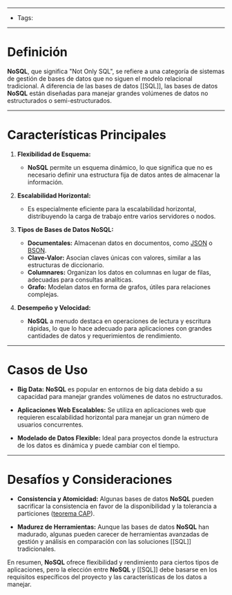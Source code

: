 ___

- Tags:

____
# Definición

**NoSQL**, que significa "Not Only SQL", se refiere a una categoría de sistemas de gestión de bases de datos que no siguen el modelo relacional tradicional. A diferencia de las bases de datos [[SQL]], las bases de datos **NoSQL** están diseñadas para manejar grandes volúmenes de datos no estructurados o semi-estructurados.

____
# Características Principales

1. **Flexibilidad de Esquema:**
   - **NoSQL** permite un esquema dinámico, lo que significa que no es necesario definir una estructura fija de datos antes de almacenar la información.

2. **Escalabilidad Horizontal:**
   - Es especialmente eficiente para la escalabilidad horizontal, distribuyendo la carga de trabajo entre varios servidores o nodos.

3. **Tipos de Bases de Datos NoSQL:**
   - **Documentales:** Almacenan datos en documentos, como [JSON](https://es.wikipedia.org/wiki/JSON) o [BSON](https://es.wikipedia.org/wiki/BSON).
   - **Clave-Valor:** Asocian claves únicas con valores, similar a las estructuras de diccionario.
   - **Columnares:** Organizan los datos en columnas en lugar de filas, adecuadas para consultas analíticas.
   - **Grafo:** Modelan datos en forma de grafos, útiles para relaciones complejas.

4. **Desempeño y Velocidad:**
   - **NoSQL** a menudo destaca en operaciones de lectura y escritura rápidas, lo que lo hace adecuado para aplicaciones con grandes cantidades de datos y requerimientos de rendimiento.

___
# Casos de Uso

- **Big Data:**
  **NoSQL** es popular en entornos de big data debido a su capacidad para manejar grandes volúmenes de datos no estructurados.

- **Aplicaciones Web Escalables:**
  Se utiliza en aplicaciones web que requieren escalabilidad horizontal para manejar un gran número de usuarios concurrentes.

- **Modelado de Datos Flexible:**
  Ideal para proyectos donde la estructura de los datos es dinámica y puede cambiar con el tiempo.

_____
# Desafíos y Consideraciones

- **Consistencia y Atomicidad:**
  Algunas bases de datos **NoSQL** pueden sacrificar la consistencia en favor de la disponibilidad y la tolerancia a particiones ([teorema CAP](https://es.wikipedia.org/wiki/Teorema_CAP)).

- **Madurez de Herramientas:**
  Aunque las bases de datos **NoSQL** han madurado, algunas pueden carecer de herramientas avanzadas de gestión y análisis en comparación con las soluciones [[SQL]] tradicionales.

En resumen, **NoSQL** ofrece flexibilidad y rendimiento para ciertos tipos de aplicaciones, pero la elección entre **NoSQL** y [[SQL]] debe basarse en los requisitos específicos del proyecto y las características de los datos a manejar.
